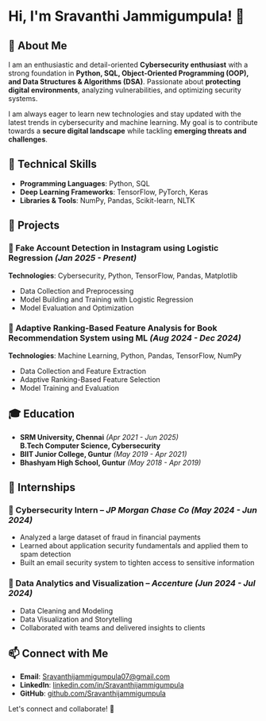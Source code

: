 # Hi, I'm Sravanthi Jammigumpula! 👋

## 🚀 About Me
I am an enthusiastic and detail-oriented **Cybersecurity enthusiast** with a strong foundation in **Python, SQL, Object-Oriented Programming (OOP), and Data Structures & Algorithms (DSA)**. Passionate about **protecting digital environments**, analyzing vulnerabilities, and optimizing security systems. 

I am always eager to learn new technologies and stay updated with the latest trends in cybersecurity and machine learning. My goal is to contribute towards a **secure digital landscape** while tackling **emerging threats and challenges**.

## 🔧 Technical Skills
- **Programming Languages**: Python, SQL
- **Deep Learning Frameworks**: TensorFlow, PyTorch, Keras
- **Libraries & Tools**: NumPy, Pandas, Scikit-learn, NLTK

## 📂 Projects
### 🔹 Fake Account Detection in Instagram using Logistic Regression *(Jan 2025 - Present)*
**Technologies**: Cybersecurity, Python, TensorFlow, Pandas, Matplotlib
- Data Collection and Preprocessing
- Model Building and Training with Logistic Regression
- Model Evaluation and Optimization

### 🔹 Adaptive Ranking-Based Feature Analysis for Book Recommendation System using ML *(Aug 2024 - Dec 2024)*
**Technologies**: Machine Learning, Python, Pandas, TensorFlow, NumPy
- Data Collection and Feature Extraction
- Adaptive Ranking-Based Feature Selection
- Model Training and Evaluation

## 🎓 Education
- **SRM University, Chennai** *(Apr 2021 - Jun 2025)*  
  **B.Tech Computer Science, Cybersecurity**
- **BIIT Junior College, Guntur** *(May 2019 - Apr 2021)*
- **Bhashyam High School, Guntur** *(May 2018 - Apr 2019)*

## 💼 Internships
### 🔹 Cybersecurity Intern – *JP Morgan Chase Co* *(May 2024 - Jun 2024)*
- Analyzed a large dataset of fraud in financial payments
- Learned about application security fundamentals and applied them to spam detection
- Built an email security system to tighten access to sensitive information

### 🔹 Data Analytics and Visualization – *Accenture* *(Jun 2024 - Jul 2024)*
- Data Cleaning and Modeling
- Data Visualization and Storytelling
- Collaborated with teams and delivered insights to clients

## 📫 Connect with Me
- **Email**: [Sravanthijammigumpula07@gmail.com](mailto:Sravanthijammigumpula07@gmail.com)
- **LinkedIn**: [linkedin.com/in/Sravanthijammigumpula](https://www.linkedin.com/in/Sravanthijammigumpula)
- **GitHub**: [github.com/Sravanthijammigumpula](https://github.com/Sravanthijammigumpula)

Let's connect and collaborate! 🚀
